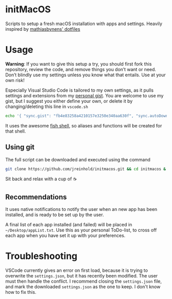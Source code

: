 # initMacOS
Scripts to setup a fresh macOS installation with apps and settings.
Heavily inspired by [mathiasbynens' dotfiles](https://github.com/mathiasbynens/dotfiles)


# Usage
**Warning**: If you want to give this setup a try, you should first fork this repository, review the code, and remove things you don’t want or need. Don’t blindly use my settings unless you know what that entails. Use at your own risk!

Especially Visual Studio Code is tailored to my own settings, as it pulls settings and extensions from my [personal gist](https://gist.github.com/JReinhold/fb4e83258a4210157e3250e340aa630f). You are welcome to use my gist, but I suggest you either define your own, or delete it by changing/deleting this line in `vscode.sh`
```bash
echo '{ "sync.gist": "fb4e83258a4210157e3250e340aa630f", "sync.autoDownload": true }' > ~/Library/Application\ Support/Code/User/settings.json
```

It uses the awesome [fish shell](https://fishshell.com/), so aliases and functions will be created for that shell.

## Using git
The full script can be downloaded and executed using the command
```bash
git clone https://github.com/jreinhold/initmacos.git && cd initmacos & ./init.sh
```

Sit back and relax with a cup of ☕️

## Recommendations

It uses native notifications to notify the user when an new app has been installed, and is ready to be set up by the user.

A final list of each app installed (and failed) will be placed in `~/Desktop/appList.txt`. Use this as your personal ToDo-list, to cross off each app when you have set it up with your preferences.

# Troubleshooting

VSCode currently gives an error on first load, because it is trying to overwrite the `settings.json`, but it has recently been modified. The user must then handle the conflict. I recommend closing the `settings.json` file, and mark the downloaded `settings.json` as the one to keep. I don't know how to fix this.
